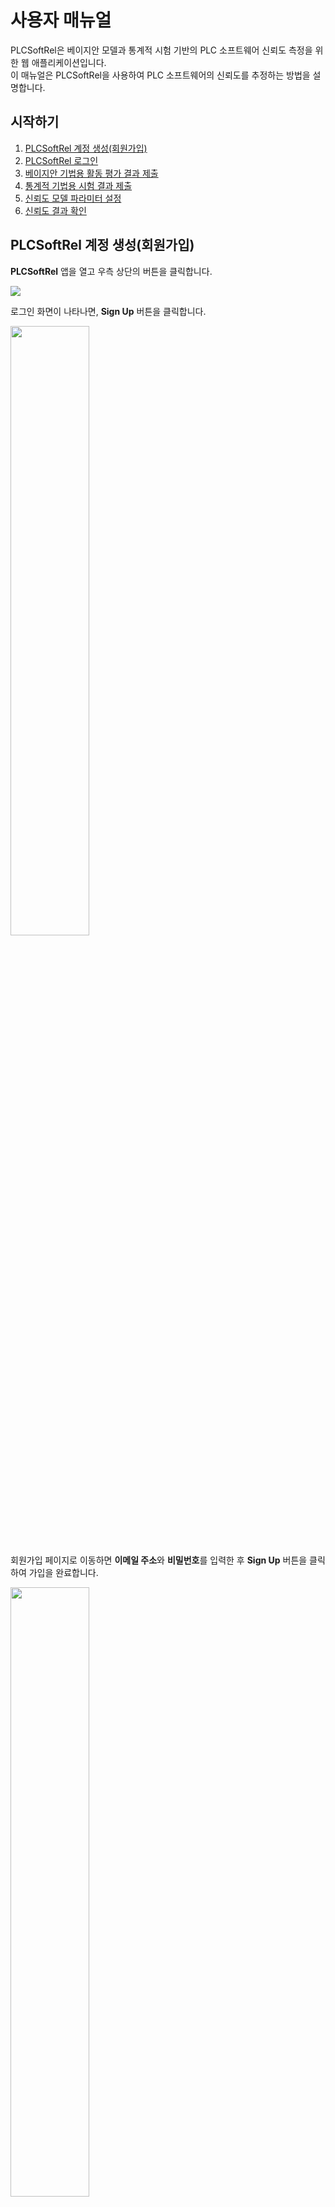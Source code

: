 # 사용자 매뉴얼
PLCSoftRel은 베이지안 모델과 통계적 시험 기반의 PLC 소프트웨어 신뢰도 측정을 위한 웹 애플리케이션입니다.  
이 매뉴얼은 PLCSoftRel을 사용하여 PLC 소프트웨어의 신뢰도를 추정하는 방법을 설명합니다.

## 시작하기
1. [PLCSoftRel 계정 생성(회원가입)](#plcsoftrel-계정-생성회원가입)
2. [PLCSoftRel 로그인](#plcsoftrel-로그인)
3. [베이지안 기법용 활동 평가 결과 제출](#베이지안-기법용-활동-평가-결과-제출)
4. [통계적 기법용 시험 결과 제출](#통계적-기법용-시험-결과-제출)
5. [신뢰도 모델 파라미터 설정](#신뢰도-모델-파라미터-설정)
6. [신뢰도 결과 확인](#신뢰도-결과-확인)

## PLCSoftRel 계정 생성(회원가입)
**PLCSoftRel** 앱을 열고 우측 상단의 버튼을 클릭합니다.

![](./images/main_page_click_icon_view.png)

로그인 화면이 나타나면, **Sign Up** 버튼을 클릭합니다.

<img src="./images/sign-in_page_click_sign-up_view.png" width=50%>

회원가입 페이지로 이동하면 **이메일 주소**와 **비밀번호**를 입력한 후 **Sign Up** 버튼을 클릭하여 가입을 완료합니다.

<img src="./images/sign-up_page_view.png" width=50%>

## PLCSoftRel 로그인
**PLCSoftRel** 앱을 열고 우측 상단의 버튼을 클릭합니다.

![](./images/main_page_click_icon_view.png)

로그인 화면으로 이동하면 **이메일 주소**와 **비밀번호**를 입력한 후 **Sign In** 버튼을 클릭하여 로그인합니다.

<img src="./images/sign-in_page_view.png" width=50%>

## 베이지안 기법용 활동 평가 결과 제출
**Bayesian Methods** 탭을 클릭하여 소프트웨어 관련 정보를 입력합니다.  
여기에는 **Function Point(FP) 수** 및 **개발 및 V&V 활동 평가 결과**가 포함됩니다.

![](./images/main_page_click_bbn_view.png)

### Function Point(FP) 수
Function Point(FP)는 소프트웨어의 크기와 복잡성을 나타내는 지표입니다.  
**미국 NRC 보고서 [1]**의 **표 8-10**을 참고하여 언어별 FP를 추정합니다.

1. **FP 수**를 입력합니다.
2. **Next** 버튼을 클릭하여 다음 단계로 이동합니다.

![](./images/main_page_FP_view.png)

### 개발 및 V&V 활동 평가 결과
개발 및 V&V 활동 평가는 **미국 NRC 보고서 [1]**의 **섹션 4.2.1** 및 **부록 B**를 참고합니다.

> 활동 품질은 "High", "Medium", "Low" 3단계로 구분됩니다.

1. 드롭다운 목록에서 각 활동의 품질을 선택합니다.
2. **Prev** 및 **Next** 버튼으로 섹션 간 이동합니다.
3. 모든 데이터를 입력한 후 **Submit** 버튼을 클릭합니다.

![](./images/main_page_attribute_view.png)

## 통계적 기법용 시험 결과 제출
1. **Statistical Methods** 탭을 클릭합니다.
2. **수행한 테스트 수**와 **실패 횟수**를 입력합니다.
3. **Submit** 버튼을 클릭하면 신뢰도 추정 결과가 출력됩니다.
4. 추정된 신뢰도를 시각적으로 확인합니다.

![](./images/sst_page_view.png)

## 신뢰도 모델 파라미터 설정
우측 상단의 **Settings** 아이콘을 클릭하여 신뢰도 모델 파라미터 설정 화면으로 이동합니다.

신뢰도 측정에 사용되는 **베이지안 모델** 및 **통계적 기법**의 파라미터를 설정할 수 있습니다.

### BBN (Bayesian Belief Network) 설정

다음 파라미터를 BBN 실행 전에 설정할 수 있습니다:

- **Number of Chains**: 병렬로 실행할 MCMC 체인의 수
- **Number of Iterations**: 전체 샘플링 반복 횟수
- **Burn-in**: 초기 버릴 반복 수 (편향 제거용)
- **Thinning Rate**: 샘플 수집 간격
- **DIC/pD 계산 여부**: DIC 및 유효 파라미터 수 계산 옵션

### 통계적 기법 설정

통계 기반 신뢰도 분석을 위한 설정입니다:

- **Prior PFD**: 사전 PFD(요구 시 실패 확률) 값
- **Confidence Level**: 신뢰도 계산에 사용할 신뢰 수준 (예: 95%)

### 설정 저장

파라미터 설정 후 **Save** 버튼을 클릭하면 이후 모든 분석에 적용됩니다.

> ⚠️ **주의**: 파라미터 변경은 결과에 영향을 줄 수 있으므로 신뢰성 보증 전략에 따라 신중히 설정하십시오.

![](./images/settings_icon_view.png)

## 신뢰도 결과 확인
결과를 제출하면 다음과 같은 신뢰도 지표의 **평균값** 및 **MCMC 시뮬레이션 추이**를 확인할 수 있습니다:

- **PFD (Probability of Failure on Demand)**: 요구 조건 만족 시 안전 소프트웨어가 작동하지 않을 확률  
  - 예: 원자로 보호 시스템에서 트립(trip) 신호가 발생해야 할 조건이 "요구"에 해당함

- **잔존 결함 수**

![](./images/results_page_view.png)

<!-- ## 계정
### 권한
- 검토자
- 사용자 -->

## 참고 문헌
1. Chu T.-L., Varuttamaseni A., Yue M., Lee S. J., Kang H. G., Cho J., & Yang S. (2018).  
   *Developing a Bayesian Belief Network Model for Quantifying the Probability of Software Failure of a Protection System (NUREG CR-7233)*. U.S. NRC.
